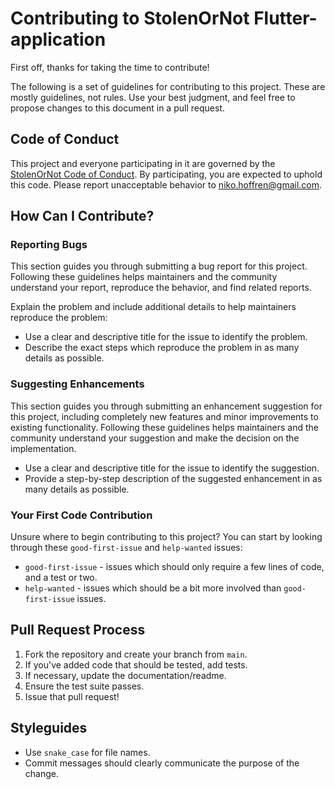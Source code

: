 # Contributing to StolenOrNot Flutter-application

First off, thanks for taking the time to contribute!

The following is a set of guidelines for contributing to this project. These are mostly guidelines, not rules. Use your best judgment, and feel free to propose changes to this document in a pull request.

## Code of Conduct

This project and everyone participating in it are governed by the [StolenOrNot Code of Conduct](CODE_OF_CONDUCT.md). By participating, you are expected to uphold this code. Please report unacceptable behavior to [niko.hoffren@gmail.com](mailto:niko.hoffren@gmail.com).

## How Can I Contribute?

### Reporting Bugs

This section guides you through submitting a bug report for this project. Following these guidelines helps maintainers and the community understand your report, reproduce the behavior, and find related reports.

Explain the problem and include additional details to help maintainers reproduce the problem:

* Use a clear and descriptive title for the issue to identify the problem.
* Describe the exact steps which reproduce the problem in as many details as possible.

### Suggesting Enhancements

This section guides you through submitting an enhancement suggestion for this project, including completely new features and minor improvements to existing functionality. Following these guidelines helps maintainers and the community understand your suggestion and make the decision on the implementation.

* Use a clear and descriptive title for the issue to identify the suggestion.
* Provide a step-by-step description of the suggested enhancement in as many details as possible.

### Your First Code Contribution

Unsure where to begin contributing to this project? You can start by looking through these `good-first-issue` and `help-wanted` issues:

* `good-first-issue` - issues which should only require a few lines of code, and a test or two.
* `help-wanted` - issues which should be a bit more involved than `good-first-issue` issues.

## Pull Request Process

1. Fork the repository and create your branch from `main`.
2. If you've added code that should be tested, add tests.
3. If necessary, update the documentation/readme.
4. Ensure the test suite passes.
5. Issue that pull request!

## Styleguides

* Use `snake_case` for file names.
* Commit messages should clearly communicate the purpose of the change.
